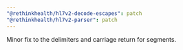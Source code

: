 ```yaml
---
"@rethinkhealth/hl7v2-decode-escapes": patch
"@rethinkhealth/hl7v2-parser": patch
---
```


Minor fix to the delimiters and carriage return for segments.
